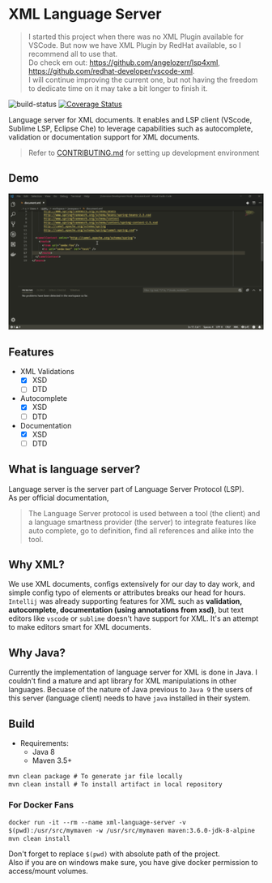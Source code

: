 # XML Language Server

> I started this project when there was no XML Plugin available for VSCode. But now we have XML Plugin by RedHat available, 
> so I recommend all to use that.  
> Do check em out: https://github.com/angelozerr/lsp4xml, https://github.com/redhat-developer/vscode-xml.  
> I will continue improving the current one, but not having the freedom to dedicate time on it
> may take a bit longer to finish it.

![build-status](https://travis-ci.org/HandOfGod94/xml-language-server.svg?branch=master) [![Coverage Status](https://coveralls.io/repos/github/HandOfGod94/xml-language-server/badge.svg?branch=dev)](https://coveralls.io/github/HandOfGod94/xml-language-server?branch=dev)

Language server for XML documents. It enables and LSP client (VScode, Sublime LSP, Eclipse Che) to leverage 
capabilities such as autocomplete, validation or documentation support for XML documents.

> Refer to [CONTRIBUTING.md](./CONTRIBUTING.md##setup-dev-environment) for setting up
> development environment

## Demo

![demo](./resources/demo.gif)

## Features
* XML Validations
  - [x] XSD
  - [ ] DTD
* Autocomplete
  - [x] XSD
  - [ ] DTD
* Documentation
  - [x] XSD
  - [ ] DTD

## What is language server?

Language server is the server part of Language Server Protocol (LSP).  
As per official documentation,
> The Language Server protocol is used between a tool (the client) and a language smartness provider (the server) 
> to integrate features like auto complete, go to definition, find all references and alike into the tool.

## Why XML?
We use XML documents, configs extensively for our day to day work, and simple config typo of elements or attributes
breaks our head for hours. `Intellij` was already supporting features for XML such as **validation, autocomplete,
documentation (using annotations from xsd)**, but text editors like `vscode` or `sublime` doesn't have support for XML.
It's an attempt to make editors smart for XML documents.

## Why Java?
Currently the implementation of language server for XML is done in Java. I couldn\'t find a mature and apt
library for XML manipulations in other languages. Becuase of the nature of Java previous to `Java 9` the users
of this server (language client) needs to have `java` installed in their system.

## Build

* Requirements:
  - Java 8
  - Maven 3.5+

```shell
mvn clean package # To generate jar file locally
mvn clean install # To install artifact in local repository
```

### For Docker Fans

```shell
docker run -it --rm --name xml-language-server -v $(pwd):/usr/src/mymaven -w /usr/src/mymaven maven:3.6.0-jdk-8-alpine mvn clean install
```

Don't forget to replace `$(pwd)` with absolute path of the project.  
Also if you are on windows make sure, you have give docker permission to access/mount volumes.
